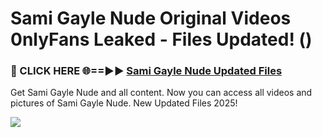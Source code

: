 # Sami Gayle Nude Original Videos 0nlyFans Leaked - Files Updated! ()

<h3>🔴 CLICK HERE 🌐==►► <a href="https://tinyurl.com/2p9ay9w9" rel="nofollow">Sami Gayle Nude Updated Files</a></h3>

Get Sami Gayle Nude and all content. Now you can access all videos and pictures of Sami Gayle Nude. New Updated Files 2025!

[![](https://i.imgur.com/KQgVmj3.gif)](https://tinyurl.com/2p9ay9w9)
